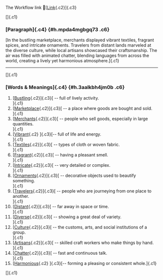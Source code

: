 The Workflow link
👏[[Link](https://www.google.com/url?q=http://www.google.com&sa=D&source=editors&ust=1756273501194666&usg=AOvVaw014h4aHo9QdWDvjJPTWWOI){.c2}]{.c3}

[]{.c1}

### [Paragraph]{.c4} {#h.mpda4mgbgq73 .c6}

[In the bustling marketplace, merchants displayed vibrant textiles,
fragrant spices, and intricate ornaments. Travelers from distant lands
marveled at the diverse culture, while local artisans showcased their
craftsmanship. The air was filled with animated chatter, blending
languages from across the world, creating a lively yet harmonious
atmosphere.]{.c1}

------------------------------------------------------------------------

[]{.c1}

### [Words & Meanings]{.c4} {#h.3aalkbh4jm0b .c6}

1.  [[Bustling](https://www.google.com/url?q=http://www.google.com&sa=D&source=editors&ust=1756273501195869&usg=AOvVaw2dL7vmmBpwyaxYToTbDf58){.c2}]{.c3}[ --
    full of lively activity.\
    ]{.c1}
2.  [[Marketplace](https://www.google.com/url?q=http://www.google.com&sa=D&source=editors&ust=1756273501196256&usg=AOvVaw1H0RRE6dcPML9jFGgHGXNz){.c2}]{.c3}[ --
    a place where goods are bought and sold.\
    ]{.c1}
3.  [[Merchants](https://www.google.com/url?q=http://www.google.com&sa=D&source=editors&ust=1756273501196467&usg=AOvVaw1bO6mf_g3LKAt1_L07j3xf){.c2}]{.c3}[ --
    people who sell goods, especially in large quantities.\
    ]{.c1}
4.  [[Vibrant](https://www.google.com/url?q=http://www.google.com&sa=D&source=editors&ust=1756273501196706&usg=AOvVaw09IWx7lRtecbpqYzl-oJX-){.c2}
    ]{.c3}[-- full of life and energy.\
    ]{.c1}
5.  [[Textiles](https://www.google.com/url?q=http://www.google.com&sa=D&source=editors&ust=1756273501196988&usg=AOvVaw1DFTmNtvRdjo54CNvqEL6k){.c2}]{.c3}[ --
    types of cloth or woven fabric.\
    ]{.c1}
6.  [[Fragrant](https://www.google.com/url?q=http://www.google.com&sa=D&source=editors&ust=1756273501197217&usg=AOvVaw2gf4RF3ueb8rgn4felN3HO){.c2}]{.c3}[ --
    having a pleasant smell.\
    ]{.c1}
7.  [[Intricate](https://www.google.com/url?q=http://www.google.com&sa=D&source=editors&ust=1756273501197469&usg=AOvVaw1xD66RW5foBJUoPr8geBai){.c2}]{.c3}[ --
    very detailed or complex.\
    ]{.c1}
8.  [[Ornaments](https://www.google.com/url?q=http://www.google.com&sa=D&source=editors&ust=1756273501197759&usg=AOvVaw3CdQB4kkHSmC4kmDUbx8ts){.c2}]{.c3}[ --
    decorative objects used to beautify something.\
    ]{.c1}
9.  [[Travelers](https://www.google.com/url?q=http://www.google.com&sa=D&source=editors&ust=1756273501198042&usg=AOvVaw2OYAaMOh0o4UgCC1QZj6BY){.c2}]{.c3}[ --
    people who are journeying from one place to another.\
    ]{.c1}
10. [[Distant](https://www.google.com/url?q=http://www.google.com&sa=D&source=editors&ust=1756273501198296&usg=AOvVaw0PN7W_wG0h6PIMirCqT0iF){.c2}]{.c3}[ --
    far away in space or time.\
    ]{.c1}
11. [[Diverse](https://www.google.com/url?q=http://www.google.com&sa=D&source=editors&ust=1756273501198556&usg=AOvVaw0UntHDkJ6HXq0qyLLMWy9a){.c2}]{.c3}[ --
    showing a great deal of variety.\
    ]{.c1}
12. [[Culture](https://www.google.com/url?q=http://www.google.com&sa=D&source=editors&ust=1756273501198888&usg=AOvVaw2m6ICbG5qThPxqTyp2Q6Ol){.c2}]{.c3}[ --
    the customs, arts, and social institutions of a group.\
    ]{.c1}
13. [[Artisans](https://www.google.com/url?q=http://www.google.com&sa=D&source=editors&ust=1756273501199134&usg=AOvVaw0Ls1axZsCUy6vg2JkpGFEx){.c2}]{.c3}[ --
    skilled craft workers who make things by hand.\
    ]{.c1}
14. [[Chatter](https://www.google.com/url?q=http://www.google.com&sa=D&source=editors&ust=1756273501199350&usg=AOvVaw1wQAJio3dAdoVJA33DBpzA){.c2}]{.c3}[ --
    fast and continuous talk.\
    ]{.c1}
15. [[Harmonious](https://www.google.com/url?q=http://www.google.com&sa=D&source=editors&ust=1756273501199574&usg=AOvVaw3tFHwqEfDIETEvz0CEz8gK){.c2}
    ]{.c3}[-- forming a pleasing or consistent whole.]{.c1}

[]{.c1}
